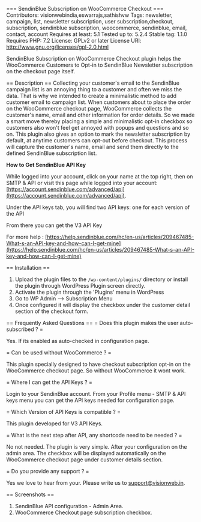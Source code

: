 === SendinBlue Subscription on WooCommerce Checkout ===
Contributors: visionwebindia,eswarrajs,sathishvw
Tags: newsletter, campaign, list, newsletter subscription, user subscription,checkout, subscription, sendinblue subscription, woocommerce, sendinblue, email, contact, account
Requires at least: 5.1
Tested up to: 5.2.4
Stable tag: 1.1.0
Requires PHP: 7.2
License: GPLv2 or later
License URI: http://www.gnu.org/licenses/gpl-2.0.html

SendinBlue Subscription on WooCommerce Checkout plugin helps the WooCommerce Customers to Opt-in to SendinBlue Newsletter subscription on the checkout page itself. 

== Description ==
Collecting your customer's email to the SendinBlue campaign list is an annoying thing to a customer and often we miss the data. That is why we intended to create a minimalistic method to add customer email to campaign list. When customers about to place the order on the WooCommerce checkout page, WooCommerce collects the customer's name, email and other information for order details. So we made a smart move thereby placing a simple and minimalistic opt-in checkbox so customers also won't feel get annoyed with popups and questions and so on. This plugin also gives an option to mark the newsletter subscription by default, at anytime customers can opt-out before checkout. This process will capture the customer's name, email and send them directly to the defined SendinBlue subscription list.

**How to Get SendinBlue API Key**

While logged into your account, click on your name at the top right, then on SMTP & API or visit this page while logged into your account: [https://account.sendinblue.com/advanced/api](https://account.sendinblue.com/advanced/api).

Under the API keys tab, you will find two API keys: one for each version of the API

From there you can get the V3 API Key

For more help : [https://help.sendinblue.com/hc/en-us/articles/209467485-What-s-an-API-key-and-how-can-I-get-mine](https://help.sendinblue.com/hc/en-us/articles/209467485-What-s-an-API-key-and-how-can-I-get-mine)

== Installation ==
1. Upload the plugin files to the `/wp-content/plugins/` directory or install the plugin through WordPress Plugin screen directly.
2. Activate the plugin through the \'Plugins\' menu in WordPress
3. Go to WP Admin --> Subscription Menu
4. Once configured it will display the checkbox under the customer detail section of the checkout form.

== Frequently Asked Questions ==
= Does this plugin makes the user auto-subscribed ? =
 
Yes. If its enabled as auto-checked in configuration page.
 
= Can be used without WooCommerce ? =
 
This plugin specially designed to have checkout subscription opt-in on the WooCommerce checkout page. So without WooCommerce it wont work.

= Where I can get the API Keys ? =
 
Login to your SendinBlue account. From your Profile menu - SMTP & API keys menu you can get the API keys needed for configuration page.

= Which Version of API Keys is compatible ? =
 
This plugin developed for V3 API Keys.

= What is the next step after API, any shortcode need to be needed ? =
 
No not needed. The plugin is very simple. After your configuration on the admin area. The checkbox will be displayed automatically on the WooCommerce checkout page under customer details section.

= Do you provide any support ? =
 
Yes we love to hear from your. Please write us to support@visionweb.in.

== Screenshots ==
1. SendinBlue API configuration - Admin Area.
2. WooCommerce Checkout page subscription checkbox.
